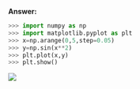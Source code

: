 <b>Answer:</b>
```py
>>> import numpy as np
>>> import matplotlib.pyplot as plt
>>> x=np.arange(0,5,step=0.05)
>>> y=np.sin(x**2)
>>> plt.plot(x,y)
>>> plt.show()
```
![](http://geekresearchlab.net/coursera/neuro/figure_2.jpeg)
